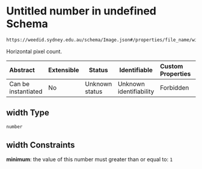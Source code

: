 # Untitled number in undefined Schema

```txt
https://weedid.sydney.edu.au/schema/Image.json#/properties/file_name/width
```

Horizontal pixel count.


| Abstract            | Extensible | Status         | Identifiable            | Custom Properties | Additional Properties | Access Restrictions | Defined In                                                          |
| :------------------ | ---------- | -------------- | ----------------------- | :---------------- | --------------------- | ------------------- | ------------------------------------------------------------------- |
| Can be instantiated | No         | Unknown status | Unknown identifiability | Forbidden         | Allowed               | none                | [Image.schema.json\*](out/Image.schema.json "open original schema") |

## width Type

`number`

## width Constraints

**minimum**: the value of this number must greater than or equal to: `1`
